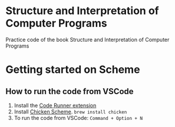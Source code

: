 # Structure and Interpretation of Computer Programs
Practice code of the book Structure and Interpretation of Computer Programs

# Getting started on Scheme

## How to run the code from VSCode
1. Install the [Code Runner extension](https://marketplace.visualstudio.com/items?itemName=formulahendry.code-runner)
2. Install [Chicken Scheme](https://riptutorial.com/scheme). `brew install chicken`
3. To run the code from VSCode: `Command + Option + N`